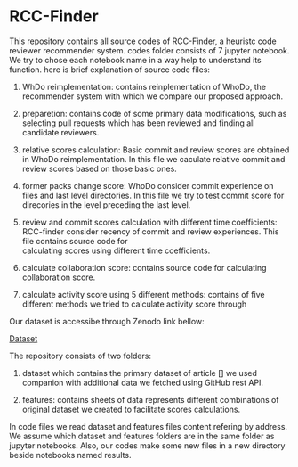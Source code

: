 # RCC-Finder
This repository contains all source codes of RCC-Finder, a heuristc code reviewer recommender system. codes folder consists of 7 jupyter notebook. We try to chose each notebook name in a way help to understand its function. here is  brief explanation of source code files:
  
  1) WhDo reimplementation: contains reinplementation of WhoDo, the recommender system with which we compare our proposed approach.
  
  2) preparetion: contains code of some primary data modifications, such as selecting pull requests which has been reviewed and finding all candidate reviewers.
  
  3) relative scores calculation: Basic commit and review scores are obtained in WhoDo reimplementation. In this file we caculate relative commit and review scores based on 
  those   basic ones. 
  
  4) former packs change score: WhoDo consider commit experience on files and last level directories. In this file we try to test commit score for direcories in the level 
  preceding the last level.
  
  5) review and commit scores calculation with different time coefficients: RCC-finder consider recency of commit and review experiences. This file contains source code for   
  calculating scores using different time coefficients. 
  
  6) calculate collaboration score: contains source code for calculating collaboration score.
  
  7) calculate activity score using 5 different methods: contains of five different methods we tried to calculate activity score through
  
Our dataset is accessibe through Zenodo link bellow:

[Dataset](https://zenodo.org/records/10669853?token=eyJhbGciOiJIUzUxMiJ9.eyJpZCI6ImZjM2I3ZGQyLTkwMWEtNGE5Ny05N2M4LThjNmFiMzEzZWMwZiIsImRhdGEiOnt9LCJyYW5kb20iOiJmYzMxMDQzN2VlMDBkMjkwYWQxNDYxOTJlMDkxZTI2NiJ9.1iBnDz1Ac_94s8gamLULyl4nFji03fxGNQUFKJqojmrXaNHCdFHUy37BuP4d4bkiQGkhvUxcUDQK7Dn-RxkR3g)

The repository consists of two folders: 

  1) dataset which contains the primary dataset of article [] we used companion with additional data we fetched using GitHub rest API. 
  
  2) features: contains sheets of data represents different combinations of original dataset we created to facilitate scores calculations.
  
In code files we read dataset and features files content refering by address. We assume which dataset and features folders are in the same folder as jupyter notebooks. Also, our codes make some new files in a new directory beside notebooks named results.
